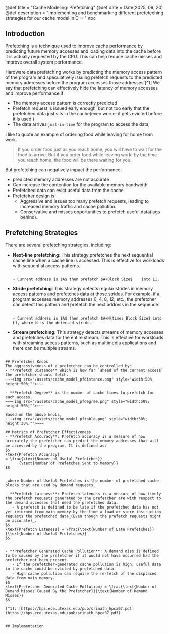 @def title = "Cache Modeling: Prefetching"
@def date = Date(2025, 09, 20)
@def description = "Implementing and benchmarking different prefeteching strategies for our cache model in C++"
\toc
## Introduction
Prefetching is a technique used to improve cache performance by predicting future memory accesses and loading data into the cache before it is actually requested by the CPU. This can help reduce cache misses and improve overall system performance.


Hardware data prefetching works by predicting the memory access pattern of the program and speculatively issuing prefetch requests to the predicted memory addresses before the program
accesses those addresses.[^1] We say that prefetching can effectively hide the latency of memory accesses and improve performance if:
- The memory access pattern is correctly predicted
- Prefetch request is issued early enough, but not too early that the prefetched data just sits in the cache(even worse: it gets evicted before it is used.)
- The data arrives `just-in-time` for the program to access the data, 

I like to quote an example of ordering food while leaving for home from work.
>  If you order food just as you reach home, you will have to wait for the food to arrive. But if you order food while leaving work, by the time you reach home, the food will be there waiting for you.

 
But prefetching can negatively impact the performance:
- predicted memory addresses are not accurate
- Can increase the contention for the available memory bandwidth
- Prefetched data can evict useful data from the cache
- Prefetcher design is
  -  Aggressive and issues too many prefetch requests, leading to increased memory traffic and cache pollution.
  - Conservative and misses opportunities to prefetch useful data(lags behind).

## Prefetching Strategies
There are several prefetching strategies, including:
- **Next-line prefetching**: This strategy prefetches the next sequential cache line when a cache line is accessed. This is effective for workloads with sequential access patterns.
  ~~~<img src="/assets/cache_model_nextlinepf.png" style="width:30%; height:30%;"">~~~

  - Current address is $A$ then prefetch $A+Block Size$    into L1.

- **Stride prefetching**: This strategy detects regular strides in memory access patterns and prefetches data at those strides. For example, if a program accesses memory addresses 0, 4, 8, 12, etc., the prefetcher can detect this pattern and prefetch the next address in the sequence.
  ~~~<img src="/assets/cache_model_stridepf.png" style="width:30%; height:30%;"">~~~

  - Current address is $A$ then prefetch $A+N\times Block Size$ into L1, where N is the detected stride.
  
- **Stream prefetching**: This strategy detects streams of memory accesses and prefetches data for the entire stream. This is effective for workloads with streaming access patterns, such as multimedia applications and there can be multiple streams.
 ~~~<img src="/assets/cache_model_streampf.png" style="width:40%; height:40%;"">~~~

## Prefetcher Knobs
The aggressiveness of a prefetcher can be controlled by:
- **Prefetch Distance** which is how far `ahead of the current access` the prefetcher should fetch. 
 ~~~<img src="/assets/cache_model_pfdistance.png" style="width:50%; height:50%;"">~~~

- **Prefetch Degree** is the number of cache lines to prefetch for each access.
~~~<img src="/assets/cache_model_pfdegree.png" style="width:50%; height:50%;"">~~~

Based on the above knobs,
~~~<img src="/assets/cache_model_pftable.png" style="width:30%; height:30%;"">~~~

## Metrics of Prefetcher Effectiveness
- **Prefetch Accuracy**: Prefetch accuracy is a measure of how accurately the prefetcher can predict the memory addresses that will be accessed by the program. It is defined as:
$$
\text{Prefetch Accuracy}
= \frac{\text{Number of Useful Prefetches}}
       {\text{Number of Prefetches Sent to Memory}}
$$


_where Number of Useful Prefetches is the number of prefetched cache blocks that are used by demand requests_

- **Prefetch Lateness**: Prefetch lateness is a measure of how timely the prefetch requests generated by the prefetcher are with respect to the demand accesses that need the prefetched data. 
    - A prefetch is defined to be late if the prefetched data has not yet returned from main memory by the time a load or store instruction requests the prefetched data_(Even though the prefetch requests might be accurate)_.
$$
\text{Prefetch Lateness} = \frac{\text{Number of Late Prefetches}}{\text{Number of Useful Prefetches}}
$$


- **Prefetcher Generated Cache Pollution**: A demand miss is defined to be caused by the prefetcher if it would not have occurred had the prefetcher not been present.
    - If the prefetcher-generated cache pollution is high, useful data in the cache could be evicted by prefetched data. 
    - High cache pollution can require the re-fetch of the displaced data from main memory.
$$
\text{Prefetcher Generated Cache Pollution} = \frac{\text{Number of Demand Misses Caused By the Prefetcher}}{\text{Number of Demand Misses}}
$$

[^1]: [https://hps.ece.utexas.edu/pub/srinath_hpca07.pdf](https://hps.ece.utexas.edu/pub/srinath_hpca07.pdf)


## Implementation

